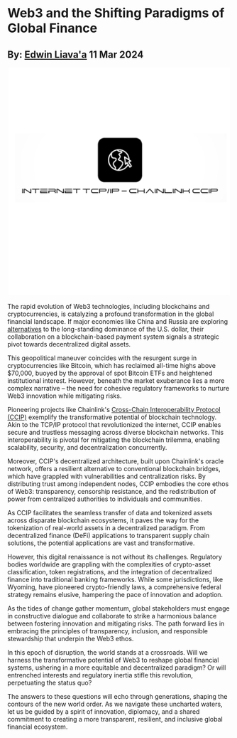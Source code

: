# Web3 and the Shifting Paradigms of Global Finance
## By: [Edwin Liava'a](https://github.com/EdwinLiavaa) 11 Mar 2024

<p align="center">
 <img width="500" src="https://github.com/EdwinLiavaa/liavaa.space/blob/main/blog/20240311/pic.png">
</p>

The rapid evolution of Web3 technologies, including blockchains and cryptocurrencies, is catalyzing a profound transformation in the global financial landscape. If major economies like China and Russia are exploring [alternatives](https://www.forbes.com/sites/digital-assets/2024/03/09/more-dangerous-than-nukes-china-and-russia-revealed-to-be-suddenly-abandoning-the-us-dollar-for-a-bitcoin-ethereum-and-xrp-inspired-rival-amid-crypto-price-pump) to the long-standing dominance of the U.S. dollar, their collaboration on a blockchain-based payment system signals a strategic pivot towards decentralized digital assets.

This geopolitical maneuver coincides with the resurgent surge in cryptocurrencies like Bitcoin, which has reclaimed all-time highs above $70,000, buoyed by the approval of spot Bitcoin ETFs and heightened institutional interest. However, beneath the market exuberance lies a more complex narrative – the need for cohesive regulatory frameworks to nurture Web3 innovation while mitigating risks.

Pioneering projects like Chainlink's [Cross-Chain Interoperability Protocol (CCIP)](https://chain.link/cross-chain) exemplify the transformative potential of blockchain technology. Akin to the TCP/IP protocol that revolutionized the internet, CCIP enables secure and trustless messaging across diverse blockchain networks. This interoperability is pivotal for mitigating the blockchain trilemma, enabling scalability, security, and decentralization concurrently.

Moreover, CCIP's decentralized architecture, built upon Chainlink's oracle network, offers a resilient alternative to conventional blockchain bridges, which have grappled with vulnerabilities and centralization risks. By distributing trust among independent nodes, CCIP embodies the core ethos of Web3: transparency, censorship resistance, and the redistribution of power from centralized authorities to individuals and communities.

As CCIP facilitates the seamless transfer of data and tokenized assets across disparate blockchain ecosystems, it paves the way for the tokenization of real-world assets in a decentralized paradigm. From decentralized finance (DeFi) applications to transparent supply chain solutions, the potential applications are vast and transformative.

However, this digital renaissance is not without its challenges. Regulatory bodies worldwide are grappling with the complexities of crypto-asset classification, token registrations, and the integration of decentralized finance into traditional banking frameworks. While some jurisdictions, like Wyoming, have pioneered crypto-friendly laws, a comprehensive federal strategy remains elusive, hampering the pace of innovation and adoption.

As the tides of change gather momentum, global stakeholders must engage in constructive dialogue and collaborate to strike a harmonious balance between fostering innovation and mitigating risks. The path forward lies in embracing the principles of transparency, inclusion, and responsible stewardship that underpin the Web3 ethos.

In this epoch of disruption, the world stands at a crossroads. Will we harness the transformative potential of Web3 to reshape global financial systems, ushering in a more equitable and decentralized paradigm? Or will entrenched interests and regulatory inertia stifle this revolution, perpetuating the status quo?

The answers to these questions will echo through generations, shaping the contours of the new world order. As we navigate these uncharted waters, let us be guided by a spirit of innovation, diplomacy, and a shared commitment to creating a more transparent, resilient, and inclusive global financial ecosystem.